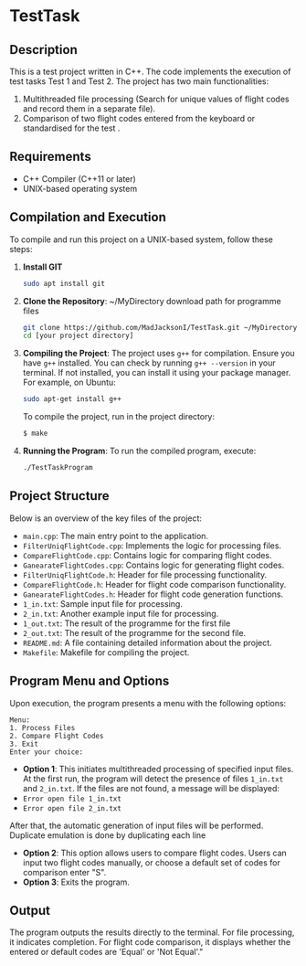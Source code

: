 # TestTask

## Description

This is a test project written in C++. The code implements the execution of test tasks Test 1 and Test 2. The project has two main functionalities:
1. Multithreaded file processing (Search for unique values of flight codes and record them in a separate file).
2. Comparison of two flight codes entered from the keyboard or standardised for the test .

## Requirements

- C++ Compiler (C++11 or later)
- UNIX-based operating system

## Compilation and Execution

To compile and run this project on a UNIX-based system, follow these steps:

1. **Install GIT**
   ```bash
   sudo apt install git
   ```
   
2. **Clone the Repository**:
   ~/MyDirectory download path for programme files
   ```bash
   git clone https://github.com/MadJacksonI/TestTask.git ~/MyDirectory
   cd [your project directory]
   ```

4. **Compiling the Project**:
   The project uses `g++` for compilation. Ensure you have `g++` installed. You can check by running `g++ --version` in your terminal. If not installed, you can install it using your package manager. For example, on Ubuntu:
   ```bash
   sudo apt-get install g++
   ```

   To compile the project, run in the project directory:
   ```bash
   $ make
   ```
   
5. **Running the Program**:
   To run the compiled program, execute:
   ```bash
   ./TestTaskProgram
   ```

## Project Structure

Below is an overview of the key files of the project:

- `main.cpp`: The main entry point to the application.
- `FilterUniqFlightCode.cpp`: Implements the logic for processing files.
- `CompareFlightCode.cpp`: Contains logic for comparing flight codes.
- `GanearateFlightCodes.cpp`: Contains logic for generating flight codes.
- `FilterUniqFlightCode.h`: Header for file processing functionality.
- `CompareFlightCode.h`: Header for flight code comparison functionality.
- `GanearateFlightCodes.h`: Header for flight code generation functions.
- `1_in.txt`: Sample input file for processing.
- `2_in.txt`: Another example input file for processing.
- `1_out.txt`: The result of the programme for the first file 
- `2_out.txt`: The result of the programme for the second file.
- `README.md`: A file containing detailed information about the project.
- `Makefile`: Makefile for compiling the project.

## Program Menu and Options

Upon execution, the program presents a menu with the following options:

```
Menu:
1. Process Files
2. Compare Flight Codes
3. Exit
Enter your choice: 
```

- **Option 1**: This initiates multithreaded processing of specified input files.
At the first run, the program will detect the presence of files `1_in.txt` and `2_in.txt`. If the files are not found, a message will be displayed:
- `Error open file 1_in.txt`
- `Error open file 2_in.txt`

After that, the automatic generation of input files will be performed. Duplicate emulation is done by duplicating each line

- **Option 2**: This option allows users to compare flight codes. Users can input two flight codes manually, or choose a default set of codes for comparison enter "S".
- **Option 3**: Exits the program.

## Output

The program outputs the results directly to the terminal. For file processing, it indicates completion. For flight code comparison, it displays whether the entered or default codes are 'Equal' or 'Not Equal'."
